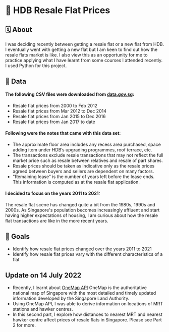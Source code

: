 # 🏡 HDB Resale Flat Prices

## 🗓 About
I was deciding recently between getting a resale flat or a new flat from HDB. I eventually went with getting a new flat but I am keen to find out how the resale flats market is like. I also view this as an opportunity for me to practice applying what I have learnt from some courses I attended recently. I used Python for this project. 

## 🔢 Data
#### The following CSV files were downloaded from [data.gov.sg](https://www.data.gov.sg):

- Resale flat prices from 2000 to Feb 2012 
- Resale flat prices from Mar 2012 to Dec 2014
- Resale flat prices from Jan 2015 to Dec 2016
- Resale flat prices from Jan 2017 to date 

#### Following were the notes that came with this data set:
- The approximate floor area includes any recess area purchased, space adding item under HDB’s upgrading programmes, roof terrace, etc.
- The transactions exclude resale transactions that may not reflect the full market price such as resale between relatives and resale of part shares.
- Resale prices should be taken as indicative only as the resale prices agreed between buyers and sellers are dependent on many factors.
- "Remaining lease" is the number of years left before the lease ends. This information is computed as at the resale flat application.

#### I decided to focus on the years 2011 to 2021:
The resale flat scene has changed quite a bit from the 1980s, 1990s and 2000s. As Singapore's population becomes increasingly affluent and start having higher expectations of housing, I am curious about how the resale flat transactions are like in the more recent years.   

## 📝 Goals
- Identify how resale flat prices changed over the years 2011 to 2021
- Identify how resale flat prices vary with the different characteristics of a flat 

## Update on 14 July 2022
- Recently, I learnt about [OneMap API](https://www.onemap.gov.sg/home/) OneMap is the authoritative national map of Singapore with the most detailed and timely updated information developed by the Singapore Land Authority. 
- Using OneMap API, I was able to derive information on locations of MRT stations and hawker centres. 
- In this second part, I explore how distances to nearest MRT and nearest hawker centre affect prices of resale flats in Singapore. Please see Part 2 for more. 

